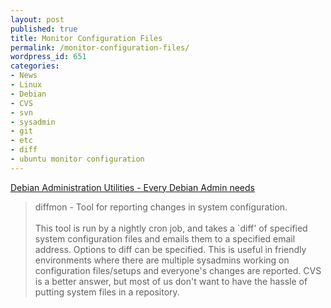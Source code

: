```yaml
---
layout: post
published: true
title: Monitor Configuration Files
permalink: /monitor-configuration-files/
wordpress_id: 651
categories:
- News
- Linux
- Debian
- CVS
- svn
- sysadmin
- git
- etc
- diff
- ubuntu monitor configuration
---
```



<a href="http://www.debianhelp.co.uk/adminutilities.htm">Debian Administration Utilities - Every Debian Admin needs</a><br /><blockquote>diffmon - Tool for reporting changes in system configuration.<br /><br />This tool is run by a nightly cron job, and takes a `diff' of specified system configuration files and emails them to a specified email address. Options to diff can be specified. This is useful in friendly environments where there are multiple sysadmins working on configuration files/setups and everyone's changes are reported. CVS is a better answer, but most of us don't want to have the hassle of putting system files in a repository.<br /></blockquote>
